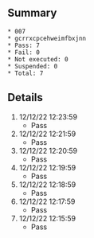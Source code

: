 ## Summary
	* 007
	* gcrrxcpcehweimfbxjnn
	* Pass: 7
	* Fail: 0
	* Not executed: 0
	* Suspended: 0
	* Total: 7
## Details
1. 12/12/22 12:23:59
	* Pass
2. 12/12/22 12:21:59
	* Pass
3. 12/12/22 12:20:59
	* Pass
4. 12/12/22 12:19:59
	* Pass
5. 12/12/22 12:18:59
	* Pass
6. 12/12/22 12:17:59
	* Pass
7. 12/12/22 12:15:59
	* Pass

